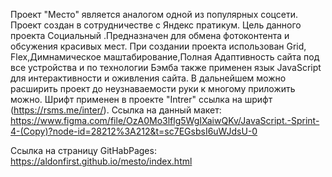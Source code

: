 
Проект "Место" является аналогом одной из популярных соцсети.
Проект создан в сотрудничестве с Яндекс пратикум.
Цель данного проекта Социальный .Предназначен для обмена фотоконтента и обсужения красивых мест.
При создании проекта использован Grid, Flex,Димнамическое маштабирование,Полная Адаптивность сайта под все устройства и по технологии Бэмба также применен язык JavaScript для интерактивности и оживления сайта.
В дальнейшем можно расширить проект до неузнаваемости руки к многому приложить можно.
Шрифт применен  в проекте "Intrer" ссылка на шрифт (https://rsms.me/inter/).
Ссылка на данный макет:
https://www.figma.com/file/OzA0Mo3lflg5WgIXaiwQKv/JavaScript.-Sprint-4-(Copy)?node-id=28212%3A212&t=sc7EGsbsI6uWJdsU-0

Ссылка на страницу GitHabPages:  https://aldonfirst.github.io/mesto/index.html
